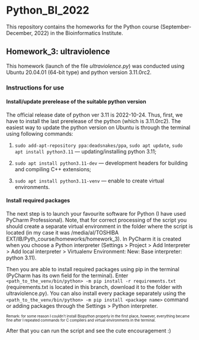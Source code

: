 ﻿# Python_BI_2022


This repository contains the homeworks for the Python course (September-December, 2022) in the Bioinformatics Institute.


## Homework_3: ultraviolence


This homework (launch of the file *ultraviolence.py*) was conducted using Ubuntu 20.04.01 (64-bit type) and python version 3.11.0rc2. 


### Instructions for use


#### Install/update prerelease of the suitable python version
The official release date of python ver 3.11 is 2022-10-24. Thus, first, we have to install the last prerelease of the python (which is 3.11.0rc2). The easiest way to update the python version on Ubuntu is through the terminal using following commands:


1. `sudo add-apt-repository ppa:deadsnakes/ppa`, `sudo apt update`, `sudo apt install python3.11` — updating/installing python 3.11;


2. `sudo apt install python3.11-dev` — development headers for building and compiling C++ extensions;


3. `sudo apt install python3.11-venv` — enable to create virtual environments.


#### Install required packages 


The next step is to launch your favourite software for Python (I have used PyCharm Professional). Note, that for correct processing of the script you should create a separate virtual environment in the folder where the script is located (in my case it was /media/al/TOSHIBA EXT/IB/Pyth_course/homeworks/homework_3). In PyCharm it is created when you choose a Python interpreter (Settings > Project > Add Interpreter > Add local interpreter > Virtualenv Environment: New: Base interpreter: python 3.11).


Then you are able to install required packages using pip in the terminal (PyCharm has its own field for the terminal). Enter `<path_to_the_venv/bin/python> -m pip install -r requirements.txt` (requirements.txt is located in this branch, download it to the folder with ultraviolence.py). You can also install every package separately using the `<path_to_the_venv/bin/python> -m pip install <package name>` command or adding packages through the Settings > Python interpreter. 


<sup><sub>Remark: for some reason I couldn't install Biopython properly in the first place, however, everything became fine after I repeated commands for C compilers and virtual environments in the terminal.</sub></sup>


After that you can run the script and see the cute encouragement :)
